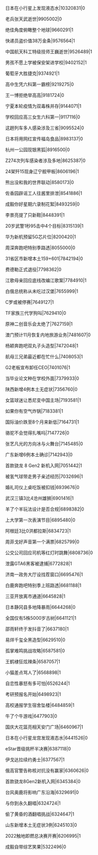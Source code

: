 日本在小行星上发现液态水|10320831|0

老兵张天武逝世|9905002|0

绝佳角度俯瞰整个地球|9660291|1

快递员盗价值38万金条|9576564|1

中国航天科工特级技师王巍逝世|9526489|1

男孩不愿上学被保安架进学校|9402152|1

葡萄牙大胜捷克|9374921|1

高中生凭六科第一霸榜|9219275|0

王一博拒绝举高高|9181724|0

宁夏本轮疫情为双毒株并存|9144071|1

学校回应高三女生六科第一|9117116|0

这趟列车多人感染涉及三省|9095524|0

日本将用网红宣传福岛食品|8983137|0

杭州一公园现银黑狐|8916500|0

Z274次列车感染者涉及多地|8625387|0

24架歼15现身辽宁舰甲板|8606196|1

熊出没和我的世界联动|8580173|0

佐香园辟谣工人往酱里排泄|8541886|1

成毅你好星期六录制花絮|8493259|0

李景亮提了只新鞋|8448391|1

20岁武警1秒95击中4个目标|8315139|1

华为新机预留5G芯片位|8200420|1

周深奔跑吧特别季路透|8055000|0

31省区市新增本土159+601|7842194|0

费德勒正式退役|7798362|0

江歌母亲回应底线改编江歌案|7784910|1

白俄总统称从未吃过汉堡|7655999|1

C罗或被停赛|7649127|1

TF家族三代学狗叫|7629410|0

原神二创音乐会太绝了|7627159|1

澳门预计11月恢复内地旅游业务|7481607|0

杨颖奔跑吧双丸子头造型|7472048|1

航母三兄弟最近都在忙什么|7408053|1

G2老板宣布卸任CEO|7401076|1

当毕业论文种在学校外面|7379933|0

陕西新增4例本土无症状|7356760|0

女篮球迷让悉尼变中国主场|7193581|1

如果你有空气炸锅|7183381|1

国际油价跌至8个月来新低|7164731|1

骆驼不会觉得扎嘴吗|7147726|0

张艺凡光的方向冰与火舞台|7145485|0

广东新增6例本土确诊|7142943|0

首款骁龙 8 Gen2 新机入网|7051442|1

被氢气球带走男子亲述经历|7032696|1

婚礼司仪上桌吃饭被扣钱|6939676|0

武汉三镇3比4沧州雄狮|6901416|1

羊了个羊玩法设计是否合规|6898382|0

上大学第一次表演节目|6895480|0

阿根廷3比0洪都拉斯|6834723|1

周菲戈好声音第一个满票|6825799|0

公交公司回应司机等红灯时跳舞|6808736|0

泄露GTA6黑客被逮捕|6772828|1

济南一政务大厅设找茬窗口|6695476|1

白鹿奔跑吧特别季上班路透|6681188|1

三亚开放离市通道|6645828|1

日本静冈县多地降暴雨|6644268|0

全国仅有5株5000岁古树|6641121|1

邵雨轩终于发抖音了|6637180|1

易烊千玺全黑造型|6629510|0

孤掌难鸣挑战攻略|6587581|0

王鹤棣狂炫辣条|6587057|1

小猫差点骂人了|6568898|1

自恋性暴怒有多可怕|6526244|1

考研预报名开始|6498923|1

高校通报学生宿舍坠楼|6484859|1

牛了个牛游戏|6477903|0

国庆大花篮亮相天安门广场|6460967|1

日本在小行星龙宫发现液态水|6441526|0

eStar晋级挑杯半决赛|6387118|0

伊戈达拉续约勇士|6377567|1

俄高官警告称核对抗没有赢家|6360626|0

首款骁龙8Gen2新机入网|6345384|0

台风奥鹿将影响广东沿海|6329691|0

与你到永久翻唱|6324724|1

偷了黄昏的酒翻唱挑战|6324647|1

山东新增本土无症状3例|6245103|0

2022触地即燃总决赛开赛|6206995|1

成毅自带综艺笑果|5322496|0

